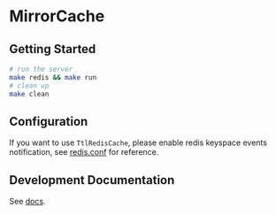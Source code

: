 # MirrorCache

## Getting Started

```sh
# run the server
make redis && make run
# clean up
make clean
```

## Configuration

If you want to use `TtlRedisCache`, please enable redis keyspace events notification, see [redis.conf](redis.conf) for reference.

## Development Documentation

See [docs](docs/README.md).
